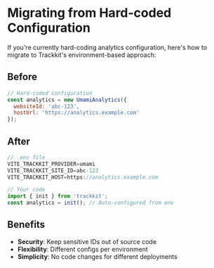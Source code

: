 # Migrating from Hard-coded Configuration

If you're currently hard-coding analytics configuration, here's how to migrate to Trackkit's environment-based approach:

## Before

```javascript
// Hard-coded configuration
const analytics = new UmamiAnalytics({
  websiteId: 'abc-123',
  hostUrl: 'https://analytics.example.com'
});
```

## After

```javascript
// .env file
VITE_TRACKKIT_PROVIDER=umami
VITE_TRACKKIT_SITE_ID=abc-123
VITE_TRACKKIT_HOST=https://analytics.example.com

// Your code
import { init } from 'trackkit';
const analytics = init(); // Auto-configured from env
```

## Benefits

- **Security**: Keep sensitive IDs out of source code
- **Flexibility**: Different configs per environment
- **Simplicity**: No code changes for different deployments

